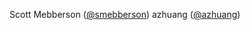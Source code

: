 Scott Mebberson ([@smebberson](https://github.com/smebberson))
azhuang ([@azhuang](https://github.com/azhuang))
